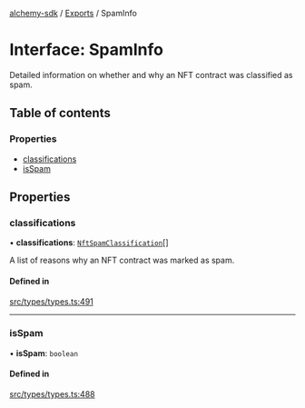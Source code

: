 [alchemy-sdk](../README.md) / [Exports](../modules.md) / SpamInfo

# Interface: SpamInfo

Detailed information on whether and why an NFT contract was classified as spam.

## Table of contents

### Properties

- [classifications](SpamInfo.md#classifications)
- [isSpam](SpamInfo.md#isspam)

## Properties

### classifications

• **classifications**: [`NftSpamClassification`](../enums/NftSpamClassification.md)[]

A list of reasons why an NFT contract was marked as spam.

#### Defined in

[src/types/types.ts:491](https://github.com/alchemyplatform/alchemy-sdk-js/blob/53be393/src/types/types.ts#L491)

___

### isSpam

• **isSpam**: `boolean`

#### Defined in

[src/types/types.ts:488](https://github.com/alchemyplatform/alchemy-sdk-js/blob/53be393/src/types/types.ts#L488)
